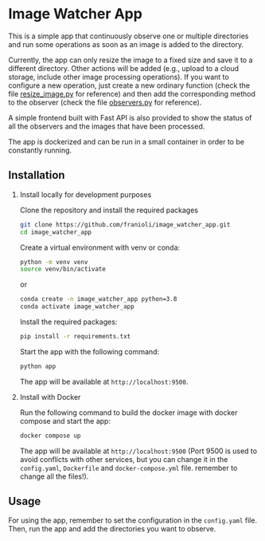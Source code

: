 # Image Watcher App

This is a simple app that continuously observe one or multiple directories and run some operations as soon as an image is added to the directory.

Currently, the app can only resize the image to a fixed size and save it to a different directory. Other actions will be added (e.g., upload to a cloud storage, include other image processing operations).
If you want to configure a new operation, just create a new ordinary function (check the file [resize_image.py](app/resize_image.py) for reference) and then add the corresponding method to the observer (check the file [observers.py](app/observers.py) for reference).

A simple frontend built with Fast API is also provided to show the status of all the observers and the images that have been processed.

The app is dockerized and can be run in a small container in order to be constantly running.

## Installation

1. Install locally for development purposes

   Clone the repository and install the required packages

   ```bash
   git clone https://github.com/franioli/image_watcher_app.git
   cd image_watcher_app
   ```

   Create a virtual environment with venv or conda:

   ```bash
   python -m venv venv
   source venv/bin/activate
   ```

   or

   ```bash
   conda create -n image_watcher_app python=3.8
   conda activate image_watcher_app
   ```

   Install the required packages:

   ```bash
   pip install -r requirements.txt
   ```

   Start the app with the following command:

   ```bash
   python app
   ```

   The app will be available at `http://localhost:9500`.

2. Install with Docker

   Run the following command to build the docker image with docker compose and start the app:

   ```bash
   docker compose up
   ```

   The app will be available at `http://localhost:9500` (Port 9500 is used to avoid conflicts with other services, but you can change it in the `config.yaml`, `Dockerfile` and `docker-compose.yml` file. remember to change all the files!).

## Usage

For using the app, remember to set the configuration in the `config.yaml` file.
Then, run the app and add the directories you want to observe.

